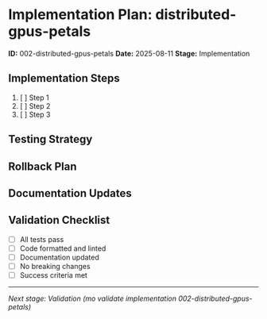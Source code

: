 # Implementation Plan: distributed-gpus-petals

**ID:** 002-distributed-gpus-petals
**Date:** 2025-08-11
**Stage:** Implementation

## Implementation Steps

1. [ ] Step 1
2. [ ] Step 2
3. [ ] Step 3

## Testing Strategy

<!-- How will we test this implementation? -->

## Rollback Plan

<!-- If something goes wrong, how do we revert? -->

## Documentation Updates

<!-- What documentation needs to be updated? -->

## Validation Checklist

- [ ] All tests pass
- [ ] Code formatted and linted
- [ ] Documentation updated
- [ ] No breaking changes
- [ ] Success criteria met

---

*Next stage: Validation (mo validate implementation 002-distributed-gpus-petals)*
